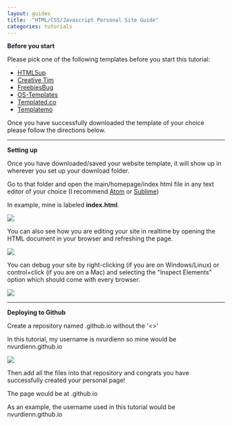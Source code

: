```yaml
---
layout: guides
title:  "HTML/CSS/Javascript Personal Site Guide"
categories: tutorials
---
```

**Before you start**

Please pick one of the following templates before you start this tutorial:

  * [HTML5up](https://html5up.net) <i class="fa fa-star"></i><i class="fa fa-star"></i>
  * [Creative Tim](https://www.creative-tim.com) <i class="fa fa-star"></i>
  * [FreebiesBug](https://freebiesbug.com/code-stuff/html-website-templates/)
  * [OS-Templates](http://www.os-templates.com/free-website-templates?start=27)
  * [Templated.co](https://templated.co)
  * [Templatemo](http://www.templatemo.com/page/1)

Once you have successfully downloaded the template of your choice please follow the directions below.

----

**Setting up**

Once you have downloaded/saved your website template, it will show up in wherever you set up your download folder.

Go to that folder and open the main/homepage/index html file in any text editor of your choice (I recommend <a href="https://atom.io">Atom</a> or <a href="https://www.sublimetext.com">Sublime</a>)

In example, mine is labeled **index.html**.

<img src="https://imgur.com/Yo1ei7h.gif"/>

You can also see how you are editing your site in realtime by opening the HTML document in your browser and refreshing the page.

<img src="https://i.imgur.com/p6ogpho.gif"/>

You can debug your site by right-clicking (if you are on Windows/Linux) or control+click (if you are on a Mac) and selecting the "Inspect Elements" option which should come with every browser.

<img src="https://i.imgur.com/kTnxLWn.gif"/>

----

**Deploying to Github**

Create a repository named <insertGithubUserNameHere>.github.io without the '<>'

In this tutorial, my username is nvurdienn so mine would be nvurdienn.github.io

<img src="https://i.imgur.com/jkVeHWa.gifv">

Then add all the files into that repository and congrats you have successfully created your personal page!

The page would be at <insertGithubUserNameHere>.github.io

As an example, the username used in this tutorial would be nvurdienn.github.io
